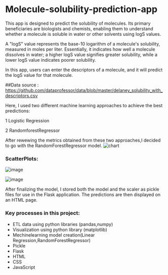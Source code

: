 # Molecule-solubility-prediction-app

This app is designed to predict the solubility of molecules. Its primary beneficiaries are biologists and chemists, enabling them to understand whether a molecule is soluble in water or other solvents using logS values.

A "logS" value represents the base-10 logarithm of a molecule's solubility, measured in moles per liter. Essentially, it indicates how well a molecule dissolves in water; a higher logS value signifies greater solubility, while a lower logS value indicates poorer solubility.

In this app, users can enter the descriptors of a molecule, and it will predict the logS value for that molecule.

##Data source : https://github.com/dataprofessor/data/blob/master/delaney_solubility_with_descriptors.csv

Here, I used two different machine learning approaches to achieve the best predictions:

1 Logistic Regression

2 RandomforestRegressor

After rewewing the metrics obtained from these two approaches,I decided to go with the RandomForestRegressor model.
![chart](https://github.com/user-attachments/assets/40948016-87cb-4acf-b451-ecfe60472f41)

### ScatterPlots:

![image](https://github.com/user-attachments/assets/675c0792-3f04-4b2a-b347-38190968d1b8)

![image](https://github.com/user-attachments/assets/f7042f1b-20ae-4758-9261-c052932551b4)

After finalizing the model, I stored both the model and the scaler as pickle files for use in the Flask application. The predictions are then displayed on an HTML page.

### Key processes in this project:

* ETL data using python libraries (pandas,numpy)
* Visualization using python library (matplotlib)
* Mechinelearning model creation(Linear Regression,RandomForestRegressor)
* Pickle
* Flask
* HTML
* CSS
* JavaScript
